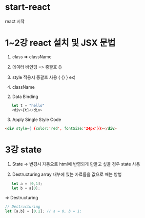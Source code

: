 # start-react
react 시작

# 1~2강 react 설치 및 JSX 문법 
1. class => className
2. 데이터 바인딩 => 중괄호 {}
3. style 적용시 중괄호 사용 { {} }
   ex)

1. className
<div className="hello"></div>

2. Data Binding
```javascript
   let t = "hello"
   <div>{t}</div>
```

3. Apply Single Style Code
```html
<div style={ {color:'red', fontSize:'24px'}}></div>
```
# 3강 state

1. State
-> 변경시 자동으로 html에 반영되게 만들고 싶을 경우 state 사용 

2. Destructuring
   array 내부에 있는 자료들을 값으로 빼는 방법
```javascript
   let a = [0,1];
   let b = a[0];
```
=> Destructuring
```javascript
// Destructuring
let [a,b] = [0,1]; // a = 0, b = 1;
```

